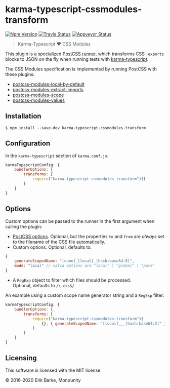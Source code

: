 # karma-typescript-cssmodules-transform

<a href="https://www.npmjs.com/package/karma-typescript-cssmodules-transform"><img alt="Npm Version" src="https://img.shields.io/npm/v/karma-typescript-cssmodules-transform.svg"></a>
<a href="https://travis-ci.org/monounity/karma-typescript"><img alt="Travis Status" src="https://img.shields.io/travis/monounity/karma-typescript/master.svg?label=travis"></a>
<a href="https://ci.appveyor.com/project/monounity/karma-typescript"><img alt="Appveyor Status" src="https://img.shields.io/appveyor/ci/monounity/karma-typescript/master.svg?label=appveyor"></a>

> Karma-Typescript :heart: CSS Modules

This plugin is a specialized [PostCSS runner](http://postcss.org/), which transforms CSS `:exports` blocks to JSON on the fly when running tests with [karma-typescript](https://github.com/monounity/karma-typescript).

The CSS Modules specification is implemented by running PostCSS with these plugins:
- [postcss-modules-local-by-default](https://github.com/css-modules/postcss-modules-local-by-default)
- [postcss-modules-extract-imports](https://github.com/css-modules/postcss-modules-extract-imports)
- [postcss-modules-scope](https://github.com/css-modules/postcss-modules-scope)
- [postcss-modules-values](https://github.com/css-modules/postcss-modules-values)

## Installation

```
$ npm install --save-dev karma-typescript-cssmodules-transform
```

## Configuration

In the `karma-typescript` section of `karma.conf.js`:

```javascript
karmaTypescriptConfig: {
    bundlerOptions: {
        transforms: [
            require("karma-typescript-cssmodules-transform")()
        ]
    }
}
```

## Options

Custom options can be passed to the runner in the first argument when calling the plugin:

- [PostCSS options](https://github.com/postcss/postcss). Optional, but the properties `to`
  and `from` are _always_ set to the filename of the CSS file automatically.
- Custom options. Optional, defaults to:
```javascript
{
    generateScopedName: "[name]_[local]_[hash:base64:5]",
    mode: "local" // valid options are "local" | "global" | "pure"
}
```
- A `RegExp` object to filter which files should be processed.<br/>
  Optional, defaults to `/\.css$/`.

An example using a custom scope name generator string and a `RegExp` filter:

```javascript
karmaTypescriptConfig: {
    bundlerOptions: {
        transforms: [
            require("karma-typescript-cssmodules-transform")(
                {}, { generateScopedName: "[local]___[hash:base64:5]" } /\.css$/
            )
        ]
    }
}
```

## Licensing

This software is licensed with the MIT license.

© 2016-2020 Erik Barke, Monounity
